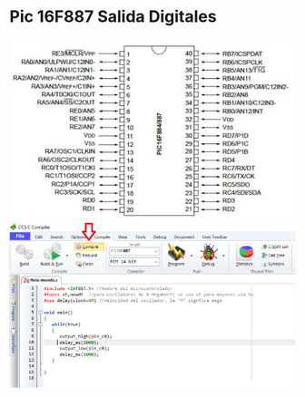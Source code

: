 # Pic 16F887 Salida Digitales
<img src="https://github.com/IDiegoUlises/Pic-Hola-Mundo/blob/main/Images/16f887-Pic.png"  />

<img src="https://github.com/IDiegoUlises/Pic-Hola-Mundo/blob/main/Images/Codigo-Imagen.png"  />
